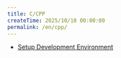```yaml
---
title: C/CPP
createTime: 2025/10/10 00:00:00
permalink: /en/cpp/
---
```


- [Setup Development Environment](./setup-development-environment.md)
